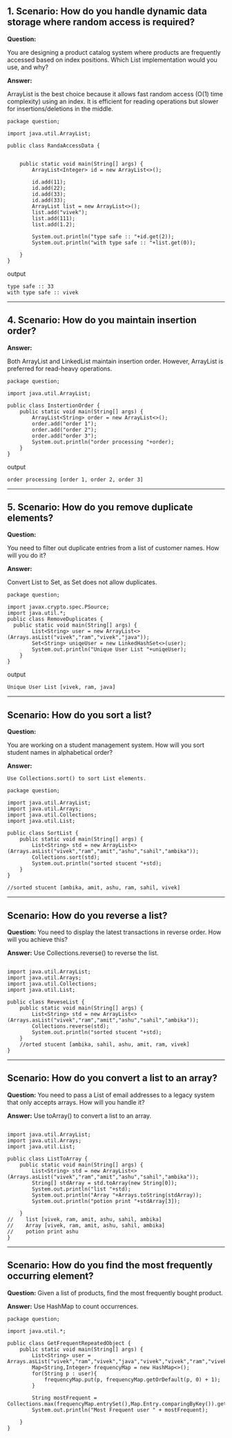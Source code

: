## 1. Scenario: How do you handle dynamic data storage where random access is required?

**Question:**

You are designing a product catalog system where products are frequently accessed based on index positions. Which List implementation would you use, and why?

**Answer:**

ArrayList is the best choice because it allows fast random access (O(1) time complexity) using an index. It is efficient for reading operations but slower for insertions/deletions in the middle.

```commandline
package question;

import java.util.ArrayList;

public class RandaAccessData {


    public static void main(String[] args) {
        ArrayList<Integer> id = new ArrayList<>();

        id.add(11);
        id.add(22);
        id.add(33);
        id.add(33);
        ArrayList list = new ArrayList<>();
        list.add("vivek");
        list.add(111);
        list.add(1.2);

        System.out.println("type safe :: "+id.get(2));
        System.out.println("with type safe :: "+list.get(0));

    }
}

```

output 
```commandline
type safe :: 33
with type safe :: vivek
```

---
## 4. Scenario: How do you maintain insertion order?

**Answer:**

Both ArrayList and LinkedList maintain insertion order. However, ArrayList is preferred for read-heavy operations.

```commandline
package question;

import java.util.ArrayList;

public class InstertionOrder {
    public static void main(String[] args) {
        ArrayList<String> order = new ArrayList<>();
        order.add("order 1");
        order.add("order 2");
        order.add("order 3");
        System.out.println("order processing "+order);
    }
}

```
output
```commandline
order processing [order 1, order 2, order 3]

```

---
## 5. Scenario: How do you remove duplicate elements?
**Question:**

You need to filter out duplicate entries from a list of customer names. How will you do it?

**Answer:**

Convert List to Set, as Set does not allow duplicates.

```commandline
package question;

import javax.crypto.spec.PSource;
import java.util.*;
public class RemoveDuplicates {
  public static void main(String[] args) {
        List<String> user = new ArrayList<>(Arrays.asList("vivek","ram","vivek","java"));
        Set<String> uniqeUser = new LinkedHashSet<>(user);
        System.out.println("Unique User List "+uniqeUser);
    }
}

```
output 
```commandline
Unique User List [vivek, ram, java]
```
---
## Scenario: How do you sort a list?
**Question:**

You are working on a student management system. How will you sort student names in alphabetical order?

**Answer:**

`Use Collections.sort() to sort List elements.`

```commandline
package question;

import java.util.ArrayList;
import java.util.Arrays;
import java.util.Collections;
import java.util.List;

public class SortList {
    public static void main(String[] args) {
        List<String> std = new ArrayList<>(Arrays.asList("vivek","ram","amit","ashu","sahil","ambika"));
        Collections.sort(std);
        System.out.println("sorted stucent "+std);
    }
}

//sorted stucent [ambika, amit, ashu, ram, sahil, vivek]

```
---
## Scenario: How do you reverse a list?
**Question:**
You need to display the latest transactions in reverse order. How will you achieve this?

**Answer:**
Use Collections.reverse() to reverse the list.

```package question;

import java.util.ArrayList;
import java.util.Arrays;
import java.util.Collections;
import java.util.List;

public class ReveseList {
    public static void main(String[] args) {
        List<String> std = new ArrayList<>(Arrays.asList("vivek","ram","amit","ashu","sahil","ambika"));
        Collections.reverse(std);
        System.out.println("sorted stucent "+std);
    }
    //orted stucent [ambika, sahil, ashu, amit, ram, vivek]
}
```
---
## Scenario: How do you convert a list to an array?
**Question:**
You need to pass a List of email addresses to a legacy system that only accepts arrays. How will you handle it?

**Answer:**
Use toArray() to convert a list to an array.

```package question;

import java.util.ArrayList;
import java.util.Arrays;
import java.util.List;

public class ListToArray {
    public static void main(String[] args) {
        List<String> std = new ArrayList<>(Arrays.asList("vivek","ram","amit","ashu","sahil","ambika"));
        String[] stdArray = std.toArray(new String[0]);
        System.out.println("list "+std);
        System.out.println("Array "+Arrays.toString(stdArray));
        System.out.println("potion print "+stdArray[3]);

    }
//    list [vivek, ram, amit, ashu, sahil, ambika]
//    Array [vivek, ram, amit, ashu, sahil, ambika]
//    potion print ashu
}
```
---
##  Scenario: How do you find the most frequently occurring element?
**Question:**
Given a list of products, find the most frequently bought product.

**Answer:**
Use HashMap to count occurrences.

```commandline
package question;

import java.util.*;

public class GetFrequentRepeatedObject {
    public static void main(String[] args) {
        List<String> user = Arrays.asList("vivek","ram","vivek","java","vivek","vivek","ram","vivek");
        Map<String,Integer> frequencyMap = new HashMap<>();
        for(String p : user){
            frequencyMap.put(p, frequencyMap.getOrDefault(p, 0) + 1);
        }

        String mostFrequent = Collections.max(frequencyMap.entrySet(),Map.Entry.comparingByKey()).getKey();
        System.out.println("Most Frequent user " + mostFrequent);

    }
}

```